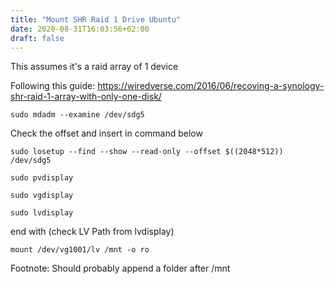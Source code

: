 ```yaml
---
title: "Mount SHR Raid 1 Drive Ubuntu"
date: 2020-08-31T16:03:56+02:00
draft: false
---
```


This assumes it's a raid array of 1 device

Following this guide:
https://wiredverse.com/2016/06/recoving-a-synology-shr-raid-1-array-with-only-one-disk/


```
sudo mdadm --examine /dev/sdg5
```
Check the offset and insert in command below
```
sudo losetup --find --show --read-only --offset $((2048*512)) /dev/sdg5
```

```
sudo pvdisplay
```

```
sudo vgdisplay
```

```
sudo lvdisplay
```

end with (check LV Path from lvdisplay)

```
mount /dev/vg1001/lv /mnt -o ro
```

Footnote: Should probably append a folder after /mnt
